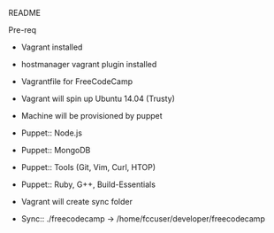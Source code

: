 README

Pre-req
 - Vagrant installed
 - hostmanager vagrant plugin installed

- Vagrantfile for FreeCodeCamp
 - Vagrant will spin up Ubuntu 14.04 (Trusty)
  - Machine will be provisioned by puppet
   - Puppet:: Node.js
   - Puppet:: MongoDB
   - Puppet:: Tools (Git, Vim, Curl, HTOP)
   - Puppet:: Ruby, G++, Build-Essentials
  - Vagrant will create sync folder
   - Sync:: ./freecodecamp -> /home/fccuser/developer/freecodecamp